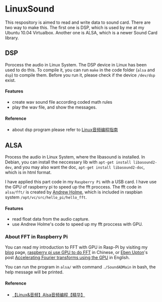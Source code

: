 LinuxSound
==========

This respository is aimed to read and write data to sound card. There are two way to make this. The first one is DSP, which is used by me at my Ubuntu 10.04 Virtualbox. Another one is ALSA, which is a newer Sound Card library.

## DSP

Porocess the audio in Linux System. The DSP device in Linux has been used to do this.
To compile it, you can run `make` in the code folder (`alsa` and `dsp`) to compile them.
Before you run it, please check if the device `/dev/dsp` exist.

#### Features

* create wav sound file according coded math rules
* play the wav file, and show the messages.

#### Reference

* about dsp program please refer to [Linux音频编程指南](http://www.ibm.com/developerworks/cn/linux/l-audio/)

## ALSA

Process the audio in Linux System, where the libasound is installed. In Debian, you can install the neccessary lib with `apt-get install libasound2-dev`, and you may also want the doc, `apt-get install libasound2-doc`, which is in html format.

I have applied this part code in my `Raspberry Pi` with a USB card. I have use the GPU of raspberry pi to speed up the fft proccess. The fft code in `alsa/fft/` is created by [Andrew Holme](http://www.raspberrypi.org/tag/andrew-holme/), which is included in raspbian system `/opt/vc/src/hello_pi/hello_fft`.

#### Features

+ read float data from the audio capture.
+ use Andrew Holme's code to speed up my fft proccess with GPU.

### About FFT in Raspberry Pi

You can read my introduction to FFT with GPU in Rasp-Pi by visiting my [blog](http://jyhong.blog.ustc.edu.cn) page, [raspberry pi use GPU to do FFT](https://jyhong.blog.ustc.edu.cn/2014/11/raspberry-pi-use-gpu-to-do-fft/) in Chinese, or [Eben Upton](http://www.raspberrypi.org/author/eben/)'s post [Accelerating Fourier transforms using the GPU](http://www.raspberrypi.org/accelerating-fourier-transforms-using-the-gpu/ "Accelerating Fourier transforms using the GPU") in English.

You can run the program in `alsa/` with command `./SoundADMain` in bash, the help message will be printed.

#### Reference

+ [【Linux&音频】Alsa音频编程【精华】](http://blog.csdn.net/tianshuai1111/article/details/8191711)